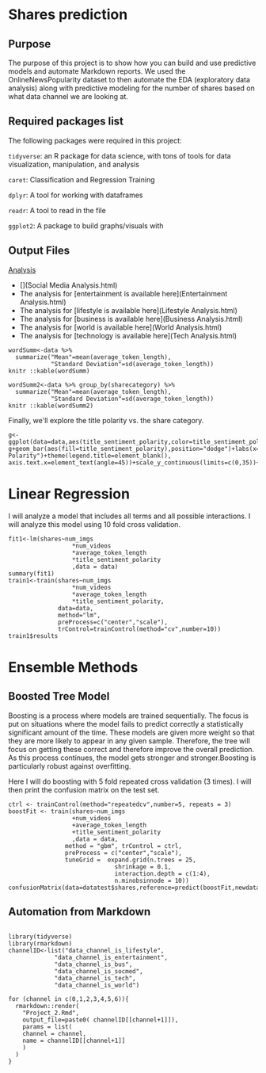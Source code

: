 # Shares prediction

## Purpose
The purpose of this project is to show how you can build and use predictive models and automate Markdown reports. We used the OnlineNewsPopularity dataset
to then automate the EDA (exploratory data analysis) along with predictive modeling for the number of shares based on what data channel we are looking at.

## Required packages list

The following packages were required in this project:

`tidyverse`: an R package for data science, with tons of tools for data visualization, manipulation, and analysis

`caret`: Classification and Regression Training

`dplyr`: A tool for working with dataframes

`readr`: A tool to read in the file

`ggplot2`: A package to build graphs/visuals with

## Output Files
[Analysis](WorldAnalysis.md)
- [](Social Media Analysis.html)
- The analysis for [entertainment is available here](Entertainment Analysis.html)
- The analysis for [lifestyle is available here](Lifestyle Analysis.html)
- The analysis for [business is available here](Business Analysis.html)
- The analysis for [world is available here](World Analysis.html)
- The analysis for [technology is available here](Tech Analysis.html)

```{r}
wordSumm<-data %>% 
  summarize("Mean"=mean(average_token_length),
            "Standard Deviation"=sd(average_token_length))
knitr ::kable(wordSumm)

wordSumm2<-data %>% group_by(sharecategory) %>%
  summarize("Mean"=mean(average_token_length),
            "Standard Deviation"=sd(average_token_length))
knitr ::kable(wordSumm2)
```

Finally, we'll explore the title polarity vs. the share category.

```{r}
g<-ggplot(data=data,aes(title_sentiment_polarity,color=title_sentiment_polarity))
g+geom_bar(aes(fill=title_sentiment_polarity),position="dodge")+labs(x="Title Polarity")+theme(legend.title=element_blank(), axis.text.x=element_text(angle=45))+scale_y_continuous(limits=c(0,35))+facet_wrap(~sharecategory)
```

# Linear Regression

I will analyze a model that includes all terms and all possible interactions. I will analyze this model using 10 fold cross validation.

```{r}
fit1<-lm(shares~num_imgs
                  *num_videos
                  *average_token_length
                  *title_sentiment_polarity
                  ,data = data)
summary(fit1)
train1<-train(shares~num_imgs
                  *num_videos
                  *average_token_length
                  *title_sentiment_polarity,
              data=data,
              method="lm",
              preProcess=c("center","scale"),
              trControl=trainControl(method="cv",number=10))
train1$results
```


# Ensemble Methods

## Boosted Tree Model

Boosting is a process where models are trained sequentially. The focus is put on situations where the model fails to predict correctly a statistically significant amount of the time. These models are given more weight so that they are more likely to appear in any given sample. Therefore, the tree will focus on getting these correct and therefore improve the overall prediction. As this process continues, the model gets stronger and stronger.Boosting is particularly robust against overfitting.

Here I will do boosting with 5 fold repeated cross validation (3 times). I will then print the confusion matrix on the test set.

```{r}
ctrl <- trainControl(method="repeatedcv",number=5, repeats = 3)
boostFit <- train(shares~num_imgs
                  +num_videos
                  +average_token_length
                  +title_sentiment_polarity
                  ,data = data, 
                method = "gbm", trControl = ctrl, 
                preProcess = c("center","scale"), 
                tuneGrid =  expand.grid(n.trees = 25, 
                              shrinkage = 0.1,
                              interaction.depth = c(1:4),
                              n.minobsinnode = 10))
confusionMatrix(data=datatest$shares,reference=predict(boostFit,newdata=datatest$shares))
```
## Automation from Markdown

```{r,eval = FALSE}

library(tidyverse)
library(rmarkdown)
channelID<-list("data_channel_is_lifestyle",
             "data_channel_is_entertainment",
             "data_channel_is_bus",
             "data_channel_is_socmed",
             "data_channel_is_tech",
             "data_channel_is_world")

for (channel in c(0,1,2,3,4,5,6)){
  rmarkdown::render(
    "Project_2.Rmd",
    output_file=paste0( channelID[[channel+1]]),
    params = list(
    channel = channel,
    name = channelID[[channel+1]]
    )
  )
}
```



